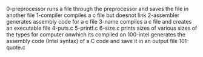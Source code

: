 0-preprocessor runs a file through the preprocessor and saves the file in another file
1-compiler compiles a c file but doesnot link
2-assembler generates assembly code for a c file
3-name compiles a c file and creates an executable file
4-puts.c 
5-printf.c
6-size.c prints sizes of various sizes of the types for computer onwhich its compiled on
100-intel generates the assembly code (Intel syntax) of a C code and save it in an output file
101-quote.c
